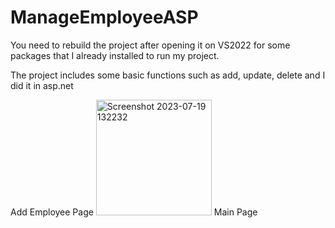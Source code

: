 # ManageEmployeeASP

You need to rebuild the project after opening it on VS2022 for some packages that I already installed to run my project.

The project includes some basic functions such as add, update, delete and I did it in asp.net

Add Employee Page
<img width="185" alt="Screenshot 2023-07-19 132232" src="https://github.com/baosetsuna123/ManageStudentByWebmvc/assets/135978806/3f2e3f95-27f5-462c-9722-1ef4475a207f">
Main Page







